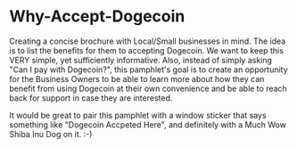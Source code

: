# Why-Accept-Dogecoin
Creating a concise brochure with Local/Small businesses in mind. The idea is to list the benefits for them to accepting Dogecoin.
We want to keep this VERY simple, yet sufficiently informative. Also, instead of simply asking "Can I pay with Dogecoin?", this pamphlet's goal is to create an opportunity for the Business Owners to be able to learn more about how they can benefit from using Dogecoin at their own convenience and be able to reach back for support in case they are interested.

It would be great to pair this pamphlet with a window sticker that says something like "Dogecoin Accpeted Here", and definitely with a Much Wow Shiba Inu Dog on it. :-)
